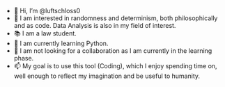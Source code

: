 - 👋 Hi, I’m @luftschloss0
- 👀 I am interested in randomness and determinism, both philosophically and as code. Data Analysis is also in my field of interest.
- 📚 I am a law student.
- 🌱 I am currently learning Python.
- 💞️ I am not looking for a collaboration as I am currently in the learning phase.
- 📫 My goal is to use this tool (Coding), which I enjoy spending time on, well enough to reflect my imagination and be useful to humanity.

<!---
luftschloss0/luftschloss0 is a ✨ special ✨ repository because its `README.md` (this file) appears on your GitHub profile.
You can click the Preview link to take a look at your changes.
--->
